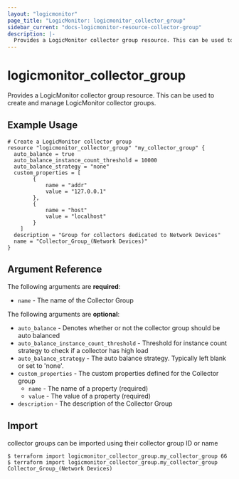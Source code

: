 ```yaml
---
layout: "logicmonitor"
page_title: "LogicMonitor: logicmonitor_collector_group"
sidebar_current: "docs-logicmonitor-resource-collector-group"
description: |-
  Provides a LogicMonitor collector group resource. This can be used to create and manage LogicMonitor collector groups.
---
```


# logicmonitor_collector_group

Provides a LogicMonitor collector group resource. This can be used to create and manage LogicMonitor collector groups.

## Example Usage
```hcl
# Create a LogicMonitor collector group
resource "logicmonitor_collector_group" "my_collector_group" {
  auto_balance = true
  auto_balance_instance_count_threshold = 10000
  auto_balance_strategy = "none"
  custom_properties = [
		{
			name = "addr"
      		value = "127.0.0.1"
		},
		{
			name = "host"
      		value = "localhost"
		}
	]
  description = "Group for collectors dedicated to Network Devices"
  name = "Collector_Group_(Network Devices)"
}
```

## Argument Reference

The following arguments are **required**:
* `name` - The name of the Collector Group

The following arguments are **optional**:
* `auto_balance` - Denotes whether or not the collector group should be auto balanced
* `auto_balance_instance_count_threshold` - Threshold for instance count strategy to check if a collector has high load
* `auto_balance_strategy` - The auto balance strategy. Typically left blank or set to 'none'.
* `custom_properties` - The custom properties defined for the Collector group
  + `name` - The name of a property (required)
  + `value` - The value of a property (required)
* `description` - The description of the Collector Group

## Import

collector groups can be imported using their collector group ID or name
```
$ terraform import logicmonitor_collector_group.my_collector_group 66
$ terraform import logicmonitor_collector_group.my_collector_group Collector_Group_(Network Devices)
```